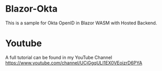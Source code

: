 # Blazor-Okta
This is a sample for Okta OpenID in Blazor WASM with Hosted Backend. 

# Youtube   
A full tutorial can be found in my YouTube Channel https://www.youtube.com/channel/UCjGgqULI1EX0VEoizrD6PYA